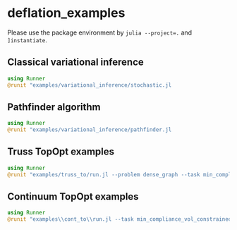 # deflation_examples

Please use the package environment by `julia --project=.` and `]instantiate`.

## Classical variational inference

```julia
using Runner
@runit "examples/variational_inference/stochastic.jl
```

## Pathfinder algorithm

```julia
using Runner
@runit "examples/variational_inference/pathfinder.jl
```

## Truss TopOpt examples

```julia
using Runner
@runit "examples/truss_to/run.jl --problem dense_graph --task min_compliance_vol_constrained_deflation --optimizer nlopt --deflate_iters 5"
```

## Continuum TopOpt examples

```julia
using Runner
@runit "examples\\cont_to\\run.jl --task min_compliance_vol_constrained_deflation --optimizer nlopt --deflate_iters 5"
```
